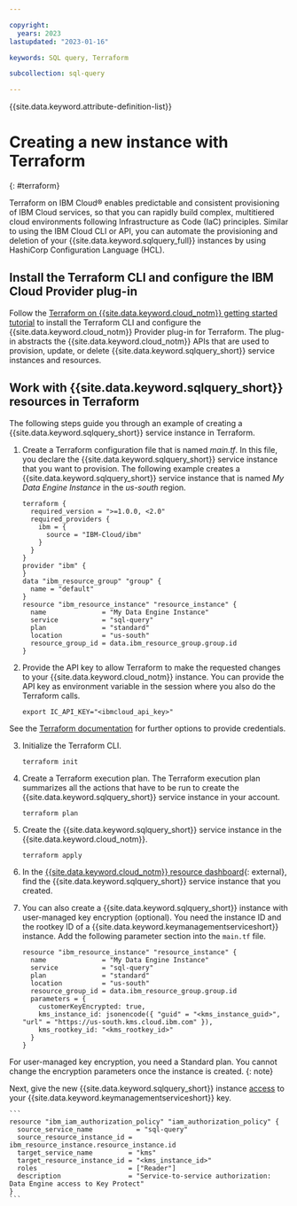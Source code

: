```yaml
---

copyright:
  years: 2023
lastupdated: "2023-01-16"

keywords: SQL query, Terraform

subcollection: sql-query

---
```


{{site.data.keyword.attribute-definition-list}}

# Creating a new instance with Terraform
{: #terraform}

Terraform on IBM Cloud® enables predictable and consistent provisioning of IBM Cloud services, so that you can rapidly build complex, multitiered cloud environments following Infrastructure as Code (IaC) principles. Similar to using the IBM Cloud CLI or API, you can automate the provisioning and deletion of your {{site.data.keyword.sqlquery_full}} instances by using HashiCorp Configuration Language (HCL).

## Install the Terraform CLI and configure the IBM Cloud Provider plug-in

Follow the [Terraform on {{site.data.keyword.cloud_notm}} getting started tutorial](/docs/ibm-cloud-provider-for-terraform?topic=ibm-cloud-provider-for-terraform-getting-started) to install the Terraform CLI and configure the {{site.data.keyword.cloud_notm}} Provider plug-in for Terraform. The plug-in abstracts the {{site.data.keyword.cloud_notm}} APIs that are used to provision, update, or delete {{site.data.keyword.sqlquery_short}} service instances and resources.

## Work with {{site.data.keyword.sqlquery_short}} resources in Terraform

The following steps guide you through an example of creating a {{site.data.keyword.sqlquery_short}} service instance in Terraform.

1. Create a Terraform configuration file that is named *main.tf*. In this file, you declare the {{site.data.keyword.sqlquery_short}} service instance that you want to provision. The following example creates a {{site.data.keyword.sqlquery_short}} service instance that is named *My Data Engine Instance* in the *us-south* region.

    ```
    terraform {
      required_version = ">=1.0.0, <2.0"
      required_providers {
        ibm = {
          source = "IBM-Cloud/ibm"
        }
      }
    }
    provider "ibm" {
    }
    data "ibm_resource_group" "group" {
      name = "default"
    }
    resource "ibm_resource_instance" "resource_instance" {
      name              = "My Data Engine Instance"
      service           = "sql-query"
      plan              = "standard"
      location          = "us-south"
      resource_group_id = data.ibm_resource_group.group.id
    }
    ```


2. Provide the API key to allow Terraform to make the requested changes to your {{site.data.keyword.cloud_notm}} instance. You can provide the API key as environment variable in the session where you also do the Terraform calls.

    ```
    export IC_API_KEY="<ibmcloud_api_key>"
    ```

See the [Terraform documentation](/docs/ibm-cloud-provider-for-terraform?topic=ibm-cloud-provider-for-terraform-about) for further options to provide credentials.


3. Initialize the Terraform CLI. 

    ```
    terraform init
    ```

   
4. Create a Terraform execution plan. The Terraform execution plan summarizes all the actions that have to be run to create the {{site.data.keyword.sqlquery_short}} service instance in your account. 

    ```
    terraform plan
    ```


5. Create the {{site.data.keyword.sqlquery_short}} service instance in the {{site.data.keyword.cloud_notm}}.

    ```
    terraform apply
    ```


6. In the [{{site.data.keyword.cloud_notm}} resource dashboard](https://cloud.ibm.com/resources){: external}, find the {{site.data.keyword.sqlquery_short}} service instance that you created.
7. You can also create a {{site.data.keyword.sqlquery_short}} instance with user-managed key encryption (optional). You need the instance ID and the rootkey ID of a {{site.data.keyword.keymanagementserviceshort}} instance. Add the following parameter section into the `main.tf` file.

    ```
    resource "ibm_resource_instance" "resource_instance" {
      name              = "My Data Engine Instance"
      service           = "sql-query"
      plan              = "standard"
      location          = "us-south"
      resource_group_id = data.ibm_resource_group.group.id
      parameters = {
        customerKeyEncrypted: true,
        kms_instance_id: jsonencode({ "guid" = "<kms_instance_guid>", "url" = "https://us-south.kms.cloud.ibm.com" }),
        kms_rootkey_id: "<kms_rootkey_id>"
      }
    }
    ```

For user-managed key encryption, you need a Standard plan. You cannot change the encryption parameters once the instance is created. 
  {: note}

Next, give the new {{site.data.keyword.sqlquery_short}} instance [access](/docs/account?topic=account-serviceauth) to your {{site.data.keyword.keymanagementserviceshort}} key.

    ```
    resource "ibm_iam_authorization_policy" "iam_authorization_policy" {
      source_service_name           = "sql-query"
      source_resource_instance_id = ibm_resource_instance.resource_instance.id
      target_service_name         = "kms"
      target_resource_instance_id = "<kms_instance_id>"
      roles                       = ["Reader"]
      description                 = "Service-to-service authorization: Data Engine access to Key Protect"
    }
    ```

